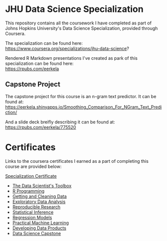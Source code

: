# JHU Data Science Specialization
This repository contains all the coursework I have completed as part of Johns Hopkins University's Data Science Specialization, provided through Coursera.

The specialization can be found here:  
https://www.coursera.org/specializations/jhu-data-science?

Rendered R Markdown presentations I've created as park of this specialization can be found here:  
https://rpubs.com/eerkela

## Capstone Project
The capstone project for this course is an n-gram text predictor.  It can be found at:
https://eerkela.shinyapps.io/Smoothing_Comparison_For_NGram_Text_Prediction/

And a slide deck breifly describing it can be found at:
https://rpubs.com/eerkela/775520

# Certificates
Links to the coursera certificates I earned as a part of completing this course are provided below:

[Specialization Certificate](https://coursera.org/share/0c2245fccac71ace6884c5c6cc2acb99)
- [The Data Scientist's Toolbox](https://coursera.org/share/e2ee06ceaecfd0d811be107d9ed5b61b)
- [R Programming](https://coursera.org/share/e1ee5c20384b1c84243c8620e003dc6c)
- [Getting and Cleaning Data](https://coursera.org/share/b84fece59c36f2a7fe662f50279703be)
- [Exploratory Data Analysis](https://coursera.org/share/b383be67591f5dc270a692edbce0011a)
- [Reproducible Research](https://coursera.org/share/79ea3c8c8747135feac80809f1f08e11)
- [Statistical Inference](https://coursera.org/share/834c43bd776fa423501cec918fd80fae)
- [Regression Models](https://coursera.org/share/e2e42b95e44d39a66ecf1af9a74602a1)
- [Practical Machine Learning](https://coursera.org/share/c58ff25c185fa23dbff2125af52a2fcc)
- [Developing Data Products](https://coursera.org/share/f41626392f084fafcc8a35c23fc368a5)
- [Data Science Capstone](https://coursera.org/share/c62533690a8550642d7c5a2903f2abbd)
